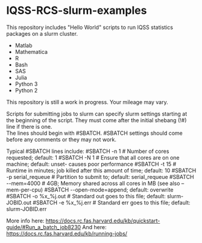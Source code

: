 # IQSS-RCS-slurm-examples

This repository includes "Hello World" scripts to run IQSS statistics packages on a slurm cluster.

* Matlab
* Mathematica
* R
* Bash
* SAS
* Julia
* Python 3
* Python 2

This repository is still a work in progress.  Your mileage may vary.

Scripts for submitting jobs to slurm can specify slurm settings starting at the beginning of the script.
They must come after the initial shebang (!#) line if there is one.  
The lines should begin with #SBATCH.
#SBATCH settings should come before any comments or they may not work.

Typical #SBATCH lines include:
#SBATCH -n 1 # Number of cores requested; default: 1
#SBATCH -N 1 # Ensure that all cores are on one machine; default: unset- causes poor performance
#SBATCH -t 15 # Runtime in minutes; job killed after this amount of time; default: 10
#SBATCH -p serial_requeue # Partition to submit to; default: serial_requeue
#SBATCH --mem=4000 # 4GB; Memory shared across all cores in MB (see also –mem-per-cpu)
#SBATCH --open-mode=append; default: overwrite
#SBATCH -o %x_%j.out # Standard out goes to this file; default: slurm-JOBID.out
#SBATCH -e %x_%j.err # Standard err goes to this file; default: slurm-JOBID.err


More info here: https://docs.rc.fas.harvard.edu/kb/quickstart-guide/#Run_a_batch_job8230
And here: https://docs.rc.fas.harvard.edu/kb/running-jobs/
